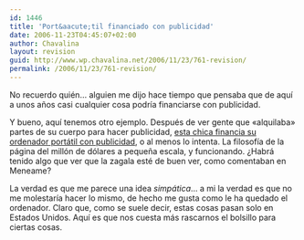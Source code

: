 ```yaml
---
id: 1446
title: 'Port&aacute;til financiado con publicidad'
date: 2006-11-23T04:45:07+02:00
author: Chavalina
layout: revision
guid: http://www.wp.chavalina.net/2006/11/23/761-revision/
permalink: /2006/11/23/761-revision/
---
```

No recuerdo qui&eacute;n&#8230; alguien me dijo hace tiempo que pensaba que de aqu&iacute; a unos a&ntilde;os casi cualquier cosa podr&iacute;a financiarse con publicidad. 

Y bueno, aqu&iacute; tenemos otro ejemplo. Despu&eacute;s de ver gente que «alquilaba» partes de su cuerpo para hacer publicidad, <a href="http://chuddup.com/laser-etched-laptop/" target="_blank">esta chica financia su ordenador port&aacute;til con publicidad</a>, o al menos lo intenta. La filosof&iacute;a de la p&aacute;gina del mill&oacute;n de d&oacute;lares a peque&ntilde;a escala, y funcionando. &iquest;Habr&aacute; tenido algo que ver que la zagala est&eacute; de buen ver, como comentaban en Meneame?

La verdad es que me parece una idea _simp&aacute;tica_&#8230; a mi la verdad es que no me molestar&iacute;a hacer lo mismo, de hecho me gusta como le ha quedado el ordenador. Claro que, como se suele decir, estas cosas pasan solo en Estados Unidos. Aqu&iacute; es que nos cuesta m&aacute;s rascarnos el bolsillo para ciertas cosas.